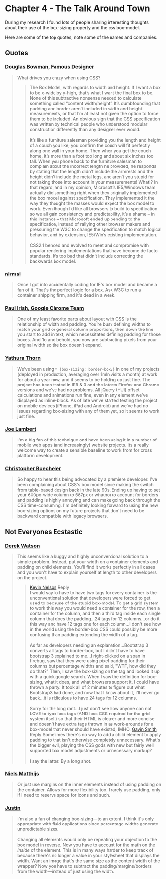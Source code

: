 # Chapter 4 - The Talk Around Town

During my research I found lots of people sharing interesting thoughts about their
use of the box-sizing property and the css box-model.

Here are some of the top quotes, note some of the names and companies.

## Quotes

### [Douglas Bowman, Famous Designer](http://www.vorsprungdurchwebstandards.de/interviews/fallinginlovewithcss/douglas-bowman/)
>What drives you crazy when using CSS?
>>The Box Model, with regards to width and height. If I want a box to be x-wide by y-high, that’s what I want the final box to be. None of this subtractive nonsense needed to calculate something called “content width/height”. It’s dumbfounding that padding and border aren’t included in width and height measurements, or that I’m at least not given the option to force them to be included. An obvious sign that the CSS specification was written by technical people who understood modular construction differently than any designer ever would.
>><br><br>It’s like a furniture salesman providing you the length and height of a couch you like; you confirm the couch will fit perfectly along one wall in your home. Then when you get the couch home, it’s more than a foot too long and about six inches too tall. When you phone back to the furniture salesman to complain about the incorrect length he provided, he responds by stating that the length didn’t include the armrests and the height didn’t include the metal legs, and aren’t you stupid for not taking those into account in your measurements! What!?
In that regard, and in my opinion, Microsoft’s IE5/Windows team actually did something right when they originally implemented the box model against specification. They implemented it the way they thought the masses would expect the box model to work. Even though I’d like all browsers to build to specification so we all gain consistency and predictability, it’s a shame – in this instance – that Microsoft ended up bending to the specification, instead of rallying other browser makers and pressuring the W3C to change the specification to match logical behavior, and by extension, IE5/Win’s existing implementation.
>><br><br>CSS2.1 bended and evolved to meet and compromise with popular rendering implementations that have become de facto standards. It’s too bad that didn’t include correcting the backwards box model.

### [nirmal](https://stackoverflow.com/questions/2429819/why-is-the-w3c-box-model-considered-better)
>Once I got into accidentally coding for IE's box model and became a fan of it. That's the perfect logic for a box. Ask W3C to run a container shipping firm, and it's dead in a week.

### [Paul Irish, Google Chrome Team](https://www.paulirish.com/2012/box-sizing-border-box-ftw/)
>One of my least favorite parts about layout with CSS is the relationship of width and padding. You’re busy defining widths to match your grid or general column proportions, then down the line you start to add in text, which necessitates defining padding for those boxes. And ‘lo and behold, you now are subtracting pixels from your original width so the box doesn’t expand.

### [Yathura Thorn](https://www.paulirish.com/2012/box-sizing-border-box-ftw/)
>We’ve been using `* {box-sizing: border-box;}` in one of my projects (deployed in production, averaging over 1mln visits a month) at work for about a year now, and it seems to be holding up just fine. The project has been tested in IE8 & 9 and the latests Firefox and Chrome versions and we’ve had no problems. All jQuery (+UI) offset calculations and animations run fine, even in any element we’ve displayed as inline-block. As of late we’ve started testing the project on mobile devices (iPhone, iPad and Android) and we’ve had no issues regarding box-sizing with any of them yet, so it seems to work just fine.

### [Joe Lambert](https://www.paulirish.com/2012/box-sizing-border-box-ftw/)
>I'm a big fan of this technique and have been using it in a number of mobile web apps (and increasingly) website projects. Its a really welcome way to create a sensible baseline to work from for cross platform development.

### [Christopher Buecheler](https://www.paulirish.com/2012/box-sizing-border-box-ftw/)
>So happy to hear this being advocated by a premiere developer. I've been complaining about CSS's box model since making the switch from table-based design back in the late 90s. Ending up having to set your 600px-wide column to 587px or whatnot to account for borders and padding is highly annoying and can make going back through the CSS time-consuming. I'm definitely looking forward to using the new box-sizing options on my future projects that don't need to be backward compatible with legacy browsers.



## Not Everyones Ecstastic

### [Derek Watson](https://www.paulirish.com/2012/box-sizing-border-box-ftw/)
>This seems like a buggy and highly unconventional solution to a simple problem. Instead, put your width on a container elements and padding on child elements. You'll find it works perfectly in all cases and you won't have to explain yourself at length to other developers on the project.
>> [Kevin Nelson](https://www.paulirish.com/2012/box-sizing-border-box-ftw/) Reply
>> <br> I would say to have to have two tags for every container is the unconventional solution that developers were forced to get used to because of the stupid box-model. To get a grid system to work this way you would need a container for the row, then a container for the column, and then a third tag inside each single column that does the padding...24 tags for 12 columns...or do it this way and have 12 tags one for each column...I don't see how in the world using the border-box CSS could possibly be more confusing than padding extending the width of a tag.
>><br><br>As far as developers needing an explanation...Bootstrap 3 converts all tags to border-box, but I didn't have to have bootstrap 3 explained to me...I right-clicked on a span in firebug, saw that they were using pixel-padding for their columns but percentage widths and said, "WTF, how did they do that?" Then, I saw the box-sizing on the tag and looked it up with a quick google search. When I saw the definition for box-sizing, what it does, and what browsers support it, I could have thrown a party. It took all of 2 minutes to figure out what Bootstrap3 had done, and now that I know about it, I'll never go back...it is ridiculous to have 24 tags for 12 columns.
>><br><br>Sorry for the long rant...I just don't see how anyone can not LOVE to type less tags (AND less CSS required for the grid system itself) so that their HTML is clearer and more concise and doesn't have extra tags thrown in as work-arounds for a box-model that never should have existed, IMHO.
>>[Gavin Smith](https://www.paulirish.com/2012/box-sizing-border-box-ftw/) Reply
>>Sometimes there's no way to add a child element to apply padding to that isn't otherwise completely unnecessary. What's the bigger evil, playing the CSS gods with new but fairly well supported box model adjustments or unnecessary markup?
>><br><br>I say the latter. By a long shot.

### [Niels Matthijs](https://www.paulirish.com/2012/box-sizing-border-box-ftw/)
>Or just use margins on the inner elements instead of using padding on the container. Allows for more flexibility too. I rarely use padding, only if I need to reserve space for icons and such.

### [Justin](https://www.paulirish.com/2012/box-sizing-border-box-ftw/)
>I'm also a fan of changing box-sizing—to an extent. I think it's only appropriate with fluid applications since percentage widths generate unpredictable sizes.
><br><br>Changing all elements would only be repeating your objection to the box model in reverse. Now you have to account for the math on the _inside_ of the element. This is in many ways harder to keep track of because there's no longer a value in your stylesheet that displays the width. Want an image that's the same size as the content width of the wrapper? Now you have to subtract the padding/margins/borders from the width—instead of just using the width.